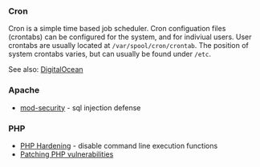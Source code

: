### Cron
Cron is a simple time based job scheduler. Cron configuation files (crontabs) can be configured for the system, and for indiviual users. User crontabs are usually located at `/var/spool/cron/crontab`. The position of system crontabs varies, but can usually be found under `/etc`.

See also: [DigitalOcean](https://www.digitalocean.com/community/tutorials/how-to-use-cron-to-automate-tasks-on-a-vps)


### Apache 

* [mod-security](https://www.digitalocean.com/community/tutorials/how-to-set-up-mod_security-with-apache-on-debian-ubuntu) - sql injection defense


### PHP

* [PHP Hardening](https://www.owasp.org/index.php/PHP_Configuration_Cheat_Sheet) - disable command line execution functions
* [Patching PHP vulnerabilities](https://suhosin.org/stories/index.html)

